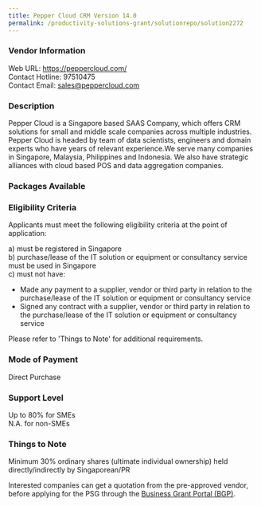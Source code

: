 ```yaml
---
title: Pepper Cloud CRM Version 14.0
permalink: /productivity-solutions-grant/solutionrepo/solution2272
---
```


### Vendor Information
Web URL: https://peppercloud.com/ <br>Contact Hotline: 97510475 <br>Contact Email: sales@peppercloud.com <br>

### Description

Pepper Cloud is a Singapore based SAAS Company, which offers CRM solutions for small and middle scale companies across multiple industries. Pepper Cloud is headed by team of data scientists, engineers and domain experts who have years of relevant experience.We serve many companies in Singapore, Malaysia, Philippines and Indonesia. We also have strategic alliances with cloud based POS and data aggregation companies.

### Packages Available


### Eligibility Criteria

Applicants must meet the following eligibility criteria at the point of application:

a) must be registered in Singapore <br>
b) purchase/lease of the IT solution or equipment or consultancy service must be used in Singapore <br>
c) must not have:
- Made any payment to a supplier, vendor or third party in relation to the purchase/lease of the IT solution or equipment or consultancy service
- Signed any contract with a supplier, vendor or third party in relation to the purchase/lease of the IT solution or equipment or consultancy service

Please refer to 'Things to Note' for additional requirements.

### Mode of Payment
Direct Purchase

### Support Level
Up to 80% for SMEs <br>
N.A. for non-SMEs

### Things to Note
Minimum 30% ordinary shares (ultimate individual ownership) held directly/indirectly by Singaporean/PR

Interested companies can get a quotation from the pre-approved vendor, before applying for the PSG through the <a target='_blank' href='https://www.businessgrants.gov.sg/'>Business Grant Portal (BGP)</a>.
